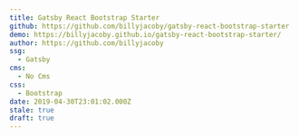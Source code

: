 ```yaml
---
title: Gatsby React Bootstrap Starter
github: https://github.com/billyjacoby/gatsby-react-bootstrap-starter
demo: https://billyjacoby.github.io/gatsby-react-bootstrap-starter/
author: https://github.com/billyjacoby
ssg:
  - Gatsby
cms:
  - No Cms
css:
  - Bootstrap
date: 2019-04-30T23:01:02.000Z
stale: true
draft: true
---
```

